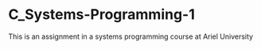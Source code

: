 # C_Systems-Programming-1

This is an assignment in a systems programming course at Ariel University
